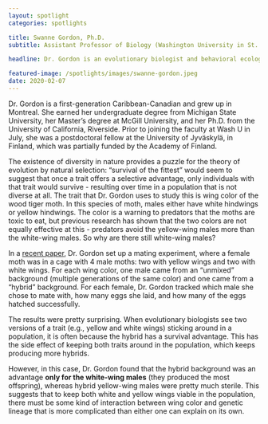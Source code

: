 ```yaml
---
layout: spotlight
categories: spotlights

title: Swanne Gordon, Ph.D.
subtitle: Assistant Professor of Biology (Washington University in St. Louis)

headline: Dr. Gordon is an evolutionary biologist and behavioral ecologist, interested in why and specific color patterns have evolved in different species and how that is related to the threat of predators.

featured-image: /spotlights/images/swanne-gordon.jpeg
date: 2020-02-07
---
```


Dr. Gordon is a first-generation Caribbean-Canadian and grew up in Montreal. She earned her undergraduate degree from Michigan State University, her Master’s degree at McGill University, and her Ph.D. from the University of California, Riverside. Prior to joining the faculty at Wash U in July, she was a postdoctoral fellow at the University of Jyväskylä, in Finland, which was partially funded by the Academy of Finland.

The existence of diversity in nature provides a puzzle for the theory of evolution by natural selection: “survival of the fittest” would seem to suggest that once a trait offers a selective advantage, only individuals with that trait would survive - resulting over time in a population that is not diverse at all. The trait that Dr. Gordon uses to study this is wing color of the wood tiger moth. In this species of moth, males either have white hindwings or yellow hindwings. The color is a warning to predators that the moths are toxic to eat, but previous research has shown that the two colors are not equally effective at this - predators avoid the yellow-wing males more than the white-wing males. So why are there still white-wing males?

In a <a class="light-bg" href="https://doi.org/10.1007/s10682-018-9944-5" target="_blank" rel="noopener noreferrer">recent paper</a>, Dr. Gordon set up a mating experiment, where a female moth was in a cage with 4 male moths: two with yellow wings and two with white wings. For each wing color, one male came from an “unmixed” background (multiple generations of the same color) and one came from a “hybrid” background. For each female, Dr. Gordon tracked which male she chose to mate with, how many eggs she laid, and how many of the eggs hatched successfully.

The results were pretty surprising. When evolutionary biologists see two versions of a trait (e.g., yellow and white wings) sticking around in a population, it is often because the hybrid has a survival advantage. This has the side effect of keeping both traits around in the population, which keeps producing more hybrids.

However, in this case, Dr. Gordon found that the hybrid background was an advantage <b>only for the white-wing males</b> (they produced the most offspring), whereas hybrid yellow-wing males were pretty much sterile. This suggests that to keep both white and yellow wings viable in the population, there must be some kind of interaction between wing color and genetic lineage that is more complicated than either one can explain on its own.